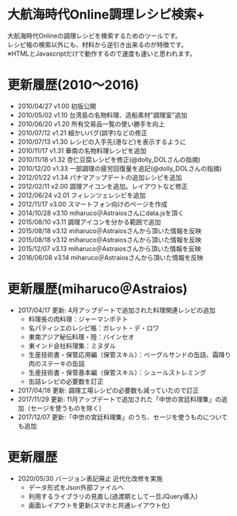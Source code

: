 # 大航海時代Online調理レシピ検索+

大航海時代Onlineの調理レシピを検索するためのツールです。  
レシピ帳の検索以外にも、材料から逆引き出来るのが特徴です。  
※HTMLとJavascriptだけで動作するので速度も速いと思われます。  

# 更新履歴(2010～2016)

* 2010/04/27 v1.00 初版公開  
* 2010/05/02 v1.10 台湾島の名物料理、造船素材"調理室"追加  
* 2010/06/20 v1.20 所有交易品一覧の使い勝手を向上  
* 2010/07/12 v1.21 細かいバグ(誤字)などの修正  
* 2010/07/13 v1.30 レシピの入手先(港など)を表示するように  
* 2010/11/17 v1.31 華南の名物料理レシピを追加  
* 2010/11/18 v1.32 杏仁豆腐レシピを修正(@dolly_DOLさんの指摘)  
* 2010/12/20 v1.33 一部調理の疲労回復量を追記(@dolly_DOLさんの指摘)  
* 2012/01/22 v1.34 パナマアップデートの追加レシピを追加  
* 2012/02/11 v2.00 調理アイコンを追加。レイアウトなど修正  
* 2012/06/24 v2.01 フィレンツェレシピを追加  
* 2012/11/17 v3.00 スマートフォン向けのページを作成  
* 2014/10/28 v3.10 miharuco＠Astraiosさんにdata.jsを頂く  
* 2015/08/10 v3.11 調理アイコンを分かる範囲で追加  
* 2015/08/18 v3.12 miharuco＠Astraiosさんから頂いた情報を反映
* 2015/08/18 v3.12 miharuco＠Astraiosさんから頂いた情報を反映  
* 2015/12/07 v3.13 miharuco＠Astraiosさんから頂いた情報を反映
* 2016/06/08 v3.14 miharuco＠Astraiosさんから頂いた情報を反映

# 更新履歴(miharuco＠Astraios)

* 2017/04/17 更新: 4月アップデートで追加された料理関連レシピの追加
    * 料理長の肉料理：ジャーマンポテト
	* 名パティシエのレシピ帳：ガレット・デ・ロワ
	* 東南アジア秘伝料理・陸：バインセオ
	* 東インド会社料理集：ミヌダル
	* 生産技術書・保管応用編（保管スキル）：ベーグルサンドの缶詰、霜降り肉のステーキの缶詰
	* 生産技術書・保管基本編（保管スキル）：シュールストレミング
	* 缶詰レシピの必要数を訂正
* 2017/04/18 更新: 調理工場レシピの必要数も減っていたので訂正
* 2017/11/29 更新: 11月アップデートで追加された「中世の宮廷料理集」の追加（セージを使うものを除く）
* 2017/12/07 更新:「中世の宮廷料理集」のうち、セージを使うものについても追加

# 更新履歴

* 2020/05/30 バージョン表記廃止 近代化改修を実施
	* データ形式をJson外部ファイルへ
	* 利用するライブラリの見直し(過渡期として一旦JQuery導入)
	* 画面レイアウトを更新(スマホと共通レイアウト化)


